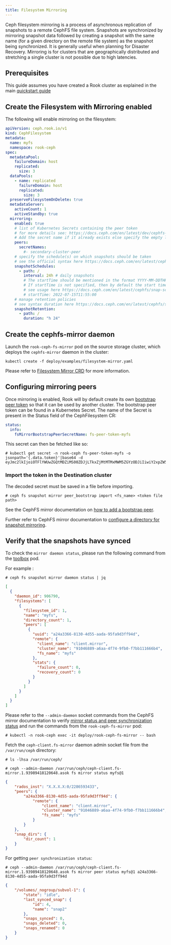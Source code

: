 ```yaml
---
title: Filesystem Mirroring
---
```


Ceph filesystem mirroring is a process of asynchronous replication of snapshots to a remote CephFS file system. Snapshots are synchronized by mirroring snapshot data followed by creating a snapshot with the same name (for a given directory on the remote file system) as the snapshot being synchronized. It is generally useful when planning for Disaster Recovery. Mirroring is for clusters that are geographically distributed and stretching a single cluster is not possible due to high latencies.

## Prerequisites

This guide assumes you have created a Rook cluster as explained in the main [quickstart guide](../../Getting-Started/quickstart.md)

## Create the Filesystem with Mirroring enabled

The following will enable mirroring on the filesystem:

```yaml
apiVersion: ceph.rook.io/v1
kind: CephFilesystem
metadata:
  name: myfs
  namespace: rook-ceph
spec:
  metadataPool:
    failureDomain: host
    replicated:
      size: 3
  dataPools:
    - name: replicated
      failureDomain: host
      replicated:
        size: 3
  preserveFilesystemOnDelete: true
  metadataServer:
    activeCount: 1
    activeStandby: true
  mirroring:
    enabled: true
    # list of Kubernetes Secrets containing the peer token
    # for more details see: https://docs.ceph.com/en/latest/dev/cephfs-mirroring/#bootstrap-peers
    # Add the secret name if it already exists else specify the empty list here.
    peers:
      secretNames:
        #- secondary-cluster-peer
    # specify the schedule(s) on which snapshots should be taken
    # see the official syntax here https://docs.ceph.com/en/latest/cephfs/snap-schedule/#add-and-remove-schedules
    snapshotSchedules:
      - path: /
        interval: 24h # daily snapshots
        # The startTime should be mentioned in the format YYYY-MM-DDTHH:MM:SS
        # If startTime is not specified, then by default the start time is considered as midnight UTC.
        # see usage here https://docs.ceph.com/en/latest/cephfs/snap-schedule/#usage
        # startTime: 2022-07-15T11:55:00
    # manage retention policies
    # see syntax duration here https://docs.ceph.com/en/latest/cephfs/snap-schedule/#add-and-remove-retention-policies
    snapshotRetention:
      - path: /
        duration: "h 24"
```

## Create the cephfs-mirror daemon

Launch the `rook-ceph-fs-mirror` pod on the source storage cluster, which deploys the `cephfs-mirror` daemon in the cluster:

```console
kubectl create -f deploy/examples/filesystem-mirror.yaml
```

Please refer to [Filesystem Mirror CRD](../../CRDs/Shared-Filesystem/ceph-fs-mirror-crd.md) for more information.

## Configuring mirroring peers

Once mirroring is enabled, Rook will by default create its own [bootstrap peer token](https://docs.ceph.com/en/latest/dev/cephfs-mirroring/?#bootstrap-peers) so that it can be used by another cluster.
The bootstrap peer token can be found in a Kubernetes Secret. The name of the Secret is present in the Status field of the CephFilesystem CR:

```yaml
status:
  info:
    fsMirrorBootstrapPeerSecretName: fs-peer-token-myfs
```

This secret can then be fetched like so:

```console
# kubectl get secret -n rook-ceph fs-peer-token-myfs -o jsonpath='{.data.token}'|base64 -d
eyJmc2lkIjoiOTFlYWUwZGQtMDZiMS00ZDJjLTkxZjMtMTMxMWM5ZGYzODJiIiwiY2xpZW50X2lkIjoicmJkLW1pcnJvci1wZWVyIiwia2V5IjoiQVFEN1psOWZ3V1VGRHhBQWdmY0gyZi8xeUhYeGZDUTU5L1N0NEE9PSIsIm1vbl9ob3N0IjoiW3YyOjEwLjEwMS4xOC4yMjM6MzMwMCx2MToxMC4xMDEuMTguMjIzOjY3ODldIn0=
```

### Import the token in the Destination cluster

The decoded secret must be saved in a file before importing.

```console
# ceph fs snapshot mirror peer_bootstrap import <fs_name> <token file path>
```

See the CephFS mirror documentation on [how to add a bootstrap peer](https://docs.ceph.com/en/latest/dev/cephfs-mirroring/).


Further refer to CephFS mirror documentation to [configure a directory for snapshot mirroring](https://docs.ceph.com/en/latest/dev/cephfs-mirroring/#mirroring-module-and-interface).

## Verify that the snapshots have synced

To check the `mirror daemon status`, please run the following command from the [toolbox](../../Troubleshooting/ceph-toolbox.md) pod.

For example :

```console
# ceph fs snapshot mirror daemon status | jq
```

```json
[
  {
    "daemon_id": 906790,
    "filesystems": [
      {
        "filesystem_id": 1,
        "name": "myfs",
        "directory_count": 1,
        "peers": [
          {
            "uuid": "a24a3366-8130-4d55-aada-95fa9d3ff94d",
            "remote": {
              "client_name": "client.mirror",
              "cluster_name": "91046889-a6aa-4f74-9fb0-f7bb111666b4",
              "fs_name": "myfs"
            },
            "stats": {
              "failure_count": 0,
              "recovery_count": 0
            }
          }
        ]
      }
    ]
  }
]
```

Please refer to the `--admin-daemon` socket commands from the CephFS mirror documentation to verify [mirror status and peer synchronization status](https://docs.ceph.com/en/latest/dev/cephfs-mirroring/#mirror-daemon-status) and run the commands from the `rook-ceph-fs-mirror` pod:

```console
# kubectl -n rook-ceph exec -it deploy/rook-ceph-fs-mirror -- bash
```

Fetch the `ceph-client.fs-mirror` daemon admin socket file from the `/var/run/ceph` directory:

```console
# ls -lhsa /var/run/ceph/
```

```console
# ceph --admin-daemon /var/run/ceph/ceph-client.fs-mirror.1.93989418120648.asok fs mirror status myfs@1
```

```json
{
    "rados_inst": "X.X.X.X:0/2286593433",
    "peers": {
        "a24a3366-8130-4d55-aada-95fa9d3ff94d": {
            "remote": {
                "client_name": "client.mirror",
                "cluster_name": "91046889-a6aa-4f74-9fb0-f7bb111666b4",
                "fs_name": "myfs"
            }
        }
    },
    "snap_dirs": {
        "dir_count": 1
    }
}
```

For getting `peer synchronization status`:

```console
# ceph --admin-daemon /var/run/ceph/ceph-client.fs-mirror.1.93989418120648.asok fs mirror peer status myfs@1 a24a3366-8130-4d55-aada-95fa9d3ff94d
```

```json
{
    "/volumes/_nogroup/subvol-1": {
        "state": "idle",
        "last_synced_snap": {
            "id": 4,
            "name": "snap2"
        },
        "snaps_synced": 0,
        "snaps_deleted": 0,
        "snaps_renamed": 0
    }
}
```
